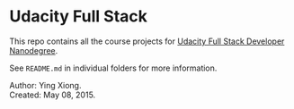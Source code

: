 Udacity Full Stack
==================

This repo contains all the course projects for
[Udacity Full Stack Developer Nanodegree](https://www.udacity.com/course/full-stack-web-developer-nanodegree--nd004).

See `README.md` in individual folders for more information.

Author: Ying Xiong.  
Created: May 08, 2015.
